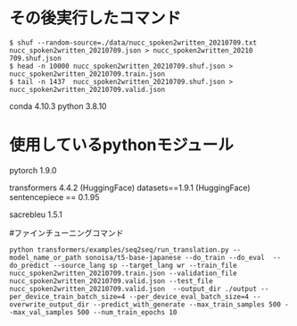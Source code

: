 # その後実行したコマンド
```
$ shuf --random-source=./data/nucc_spoken2written_20210709.txt nucc_spoken2written_20210709.json > nucc_spoken2written_20210
709.shuf.json
$ head -n 10000 nucc_spoken2written_20210709.shuf.json > nucc_spoken2written_20210709.train.json
$ tail -n 1437  nucc_spoken2written_20210709.shuf.json > nucc_spoken2written_20210709.valid.json
```

conda 4.10.3
python  3.8.10

# 使用しているpythonモジュール
pytorch 1.9.0 

transformers 4.4.2 (HuggingFace) 
datasets==1.9.1 (HuggingFace)
sentencepiece == 0.1.95

sacrebleu 1.5.1


#ファインチューニングコマンド
```terminal
python transformers/examples/seq2seq/run_translation.py --model_name_or_path sonoisa/t5-base-japanese --do_train --do_eval  --do_predict --source_lang sp --target_lang wr --train_file nucc_spoken2written_20210709.train.json --validation_file nucc_spoken2written_20210709.valid.json --test_file nucc_spoken2written_20210709.valid.json  --output_dir ./output --per_device_train_batch_size=4 --per_device_eval_batch_size=4 --overwrite_output_dir --predict_with_generate --max_train_samples 500 --max_val_samples 500 --num_train_epochs 10
```
